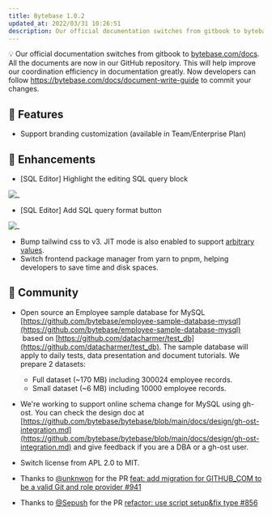 ```yaml
---
title: Bytebase 1.0.2
updated_at: 2022/03/31 10:26:51
description: Our official documentation switches from gitbook to bytebase.com/docs. Support branding customization. Highlight the editing SQL query block. Add SQL query format button.
---
```


​💡 Our official documentation switches from gitbook to [bytebase.com/docs](https://bytebase.com/docs). All the documents are now in our GitHub repository. This will help improve our coordination efficiency in documentation greatly. Now developers can follow https://bytebase.com/docs/document-write-guide to commit your changes.

## 🚀 Features

- Support branding customization (available in Team/Enterprise Plan)

## 🎄 Enhancements

- [SQL Editor] Highlight the editing SQL query block

![_](/content/changelog/1.0.2/sql-editor-highlight-gutter.webp)

- [SQL Editor] Add SQL query format button

![_](/content/changelog/1.0.2/sql-editor-format.webp)

- Bump tailwind css to v3. JIT mode is also enabled to support [arbitrary values](https://tailwindcss.com/docs/adding-custom-styles#using-arbitrary-values).
- Switch frontend package manager from yarn to pnpm, helping developers to save time and disk spaces.

## 🎠 Community

- Open source an Employee sample database for MySQL [https://github.com/bytebase/employee-sample-database-mysql](https://github.com/bytebase/employee-sample-database-mysql)  based on [https://github.com/datacharmer/test_db](https://github.com/datacharmer/test_db). The sample database will apply to daily tests, data presentation and document tutorials. We prepare 2 datasets:

  - Full dataset (~170 MB) including 300024 employee records.
  - Small dataset (~6 MB) including 10000 employee records.

- We're working to support online schema change for MySQL using gh-ost. You can check the design doc at [https://github.com/bytebase/bytebase/blob/main/docs/design/gh-ost-integration.md](https://github.com/bytebase/bytebase/blob/main/docs/design/gh-ost-integration.md) and give feedback if you are a DBA or a gh-ost user.

- Switch license from APL 2.0 to MIT.

- Thanks to [@unknwon](https://github.com/unknwon) for the PR [feat: add migration for GITHUB_COM to be a valid Git and role provider #941](https://github.com/bytebase/bytebase/pull/941)

- Thanks to [@Sepush](https://github.com/Sepush) for the PR [refactor: use script setup&fix type #856](https://github.com/bytebase/bytebase/pull/856)

<IncludeBlock url="/docs/get-started/install/install-upgrade"></IncludeBlock>
